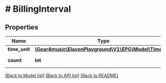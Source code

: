 # # BillingInterval

## Properties

Name | Type | Description | Notes
------------ | ------------- | ------------- | -------------
**time_unit** | [**\Gear4music\ElavonPlayground\V1\EPG\Model\TimeUnit**](TimeUnit.md) |  |
**count** | **int** | A count of time units. |

[[Back to Model list]](../../README.md#models) [[Back to API list]](../../README.md#endpoints) [[Back to README]](../../README.md)
